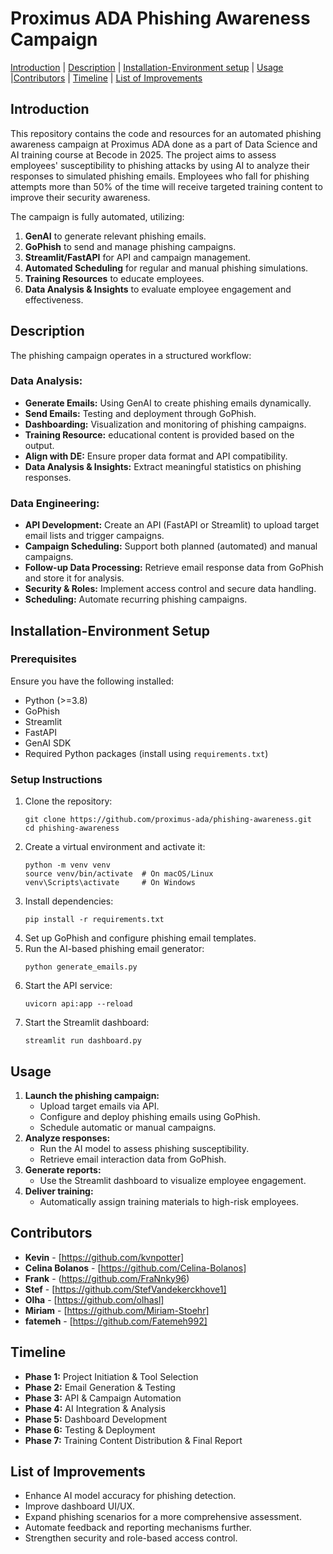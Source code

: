 
# **Proximus ADA Phishing Awareness Campaign**


[Introduction](#Introduction)     |     [Description](#Description)     |       [Installation-Environment setup](#Installation-Environment-setup)    |       [Usage](#Usage)    |[Contributors](#Contributors)    |      [Timeline](#Timeline)       |       [List of Improvements](#list-of-improvements)  

## **Introduction**

This repository contains the code and resources for an automated phishing awareness campaign at Proximus ADA done as a part of Data Science and AI training course at Becode in 2025. The project aims to assess employees' susceptibility to phishing attacks by using AI to analyze their responses to simulated phishing emails. Employees who fall for phishing attempts more than 50% of the time will receive targeted training content to improve their security awareness.

The campaign is fully automated, utilizing:
1. **GenAI** to generate relevant phishing emails.
2. **GoPhish** to send and manage phishing campaigns.
3. **Streamlit/FastAPI** for API and campaign management.
4. **Automated Scheduling** for regular and manual phishing simulations.
5. **Training Resources** to educate employees.
6. **Data Analysis & Insights** to evaluate employee engagement and effectiveness.

## **Description**

The phishing campaign operates in a structured workflow:

### **Data Analysis:**
- **Generate Emails:** Using GenAI to create phishing emails dynamically.
- **Send Emails:** Testing and deployment through GoPhish.
- **Dashboarding:** Visualization and monitoring of phishing campaigns.
- **Training Resource:** educational content is provided based on the output.
- **Align with DE:** Ensure proper data format and API compatibility.
- **Data Analysis & Insights:** Extract meaningful statistics on phishing responses.

### **Data Engineering:**
- **API Development:** Create an API (FastAPI or Streamlit) to upload target email lists and trigger campaigns.
- **Campaign Scheduling:** Support both planned (automated) and manual campaigns.
- **Follow-up Data Processing:** Retrieve email response data from GoPhish and store it for analysis.
- **Security & Roles:** Implement access control and secure data handling.
- **Scheduling:** Automate recurring phishing campaigns.

## **Installation-Environment Setup**

### **Prerequisites**
Ensure you have the following installed:
- Python (>=3.8)
- GoPhish
- Streamlit
- FastAPI
- GenAI SDK
- Required Python packages (install using `requirements.txt`)

### **Setup Instructions**
1. Clone the repository:
   ```shell
   git clone https://github.com/proximus-ada/phishing-awareness.git
   cd phishing-awareness
   ```
2. Create a virtual environment and activate it:
   ```shell
   python -m venv venv
   source venv/bin/activate  # On macOS/Linux
   venv\Scripts\activate     # On Windows
   ```
3. Install dependencies:
   ```shell
   pip install -r requirements.txt
   ```
4. Set up GoPhish and configure phishing email templates.
5. Run the AI-based phishing email generator:
   ```shell
   python generate_emails.py
   ```
6. Start the API service:
   ```shell
   uvicorn api:app --reload
   ```
7. Start the Streamlit dashboard:
   ```shell
   streamlit run dashboard.py
   ```

## **Usage**

1. **Launch the phishing campaign:**
   - Upload target emails via API.
   - Configure and deploy phishing emails using GoPhish.
   - Schedule automatic or manual campaigns.
2. **Analyze responses:**
   - Run the AI model to assess phishing susceptibility.
   - Retrieve email interaction data from GoPhish.
3. **Generate reports:**
   - Use the Streamlit dashboard to visualize employee engagement.
4. **Deliver training:**
   - Automatically assign training materials to high-risk employees.

## **Contributors**

- **Kevin** - [https://github.com/kvnpotter]
- **Celina Bolanos** - [https://github.com/Celina-Bolanos]
- **Frank** - (https://github.com/FraNnky96)
- **Stef** - [https://github.com/StefVandekerckhove1]
- **Olha** - [https://github.com/olhasl]
- **Miriam** - [https://github.com/Miriam-Stoehr]
- **fatemeh** - [https://github.com/Fatemeh992]


## **Timeline**

- **Phase 1:** Project Initiation & Tool Selection  
- **Phase 2:** Email Generation & Testing  
- **Phase 3:** API & Campaign Automation  
- **Phase 4:** AI Integration & Analysis  
- **Phase 5:** Dashboard Development  
- **Phase 6:** Testing & Deployment  
- **Phase 7:** Training Content Distribution & Final Report  

## **List of Improvements**

- Enhance AI model accuracy for phishing detection.
- Improve dashboard UI/UX.
- Expand phishing scenarios for a more comprehensive assessment.
- Automate feedback and reporting mechanisms further.
- Strengthen security and role-based access control.
